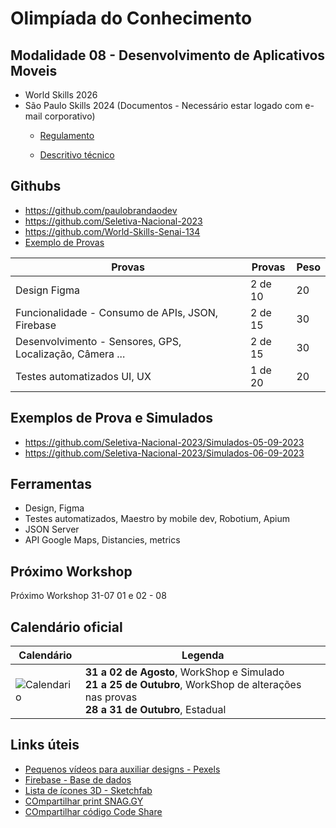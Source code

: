 # Olimpíada do Conhecimento
## Modalidade 08 - Desenvolvimento de Aplicativos Moveis
- World Skills 2026
- São Paulo Skills 2024 (Documentos - Necessário estar logado com e-mail corporativo)
  - [Regulamento](https://sesisenaisp-my.sharepoint.com/personal/jsantos_sp_senai_br/Documents/S%C3%83O_PAULO_SKILLS/COMPETI%C3%87%C3%95ES/ESTADUAL/ESTADUAL%202024/REGULAMENTO%20SP%20SKILLS%202024/Regulamento_SP%20Skills_2024_v1.pdf)

  - [Descritivo técnico](https://sesisenaisp.sharepoint.com/:w:/r/sites/xn--08desenvolvimentodeaplicativosmveis-god/_layouts/15/Doc.aspx?sourcedoc=%7BD182D107-1923-427B-BD60-C8EAD13DE182%7D&file=%2308_Descritivo%20T%25u00e9cnico_SP%20Skills_2024.docx&action=default&mobileredirect=true)

## Githubs
- https://github.com/paulobrandaodev
- https://github.com/Seletiva-Nacional-2023
- https://github.com/World-Skills-Senai-134
- [Exemplo de Provas](https://github.com/Joaoopeedro/Modulos_WorkShop/tree/main)


|Provas|Provas|Peso|
|-|-|-|
|Design Figma|2 de 10|20|
|Funcionalidade - Consumo de APIs, JSON, Firebase|2 de 15|30|
|Desenvolvimento - Sensores, GPS, Localização, Câmera ...|2 de 15|30|
|Testes automatizados UI, UX|1 de 20|20|

## Exemplos de Prova e Simulados
- https://github.com/Seletiva-Nacional-2023/Simulados-05-09-2023
- https://github.com/Seletiva-Nacional-2023/Simulados-06-09-2023

## Ferramentas
- Design, Figma
- Testes automatizados, Maestro by mobile dev, Robotium, Apium
- JSON Server
- API Google Maps, Distancies, metrics

## Próximo Workshop
Próximo Workshop 31-07 01 e 02 - 08

## Calendário oficial

|Calendário|Legenda|
|-|-|
|![Calendario](./calendario.png)|**31 a 02 de Agosto**, WorkShop e Simulado<br>**21 a 25 de Outubro**, WorkShop de alterações nas provas<br>**28 a 31 de Outubro**, Estadual|

## Links úteis
- [Pequenos vídeos para auxiliar designs - Pexels](https://www.pexels.com/videos/)
- [Firebase - Base de dados](https://firebase.google.com/)
- [Lista de ícones 3D - Sketchfab](https://sketchfab.com/)
- [COmpartilhar print SNAG.GY](https://snipboard.io/)
- [COmpartilhar código Code Share](https://codeshare.io/)